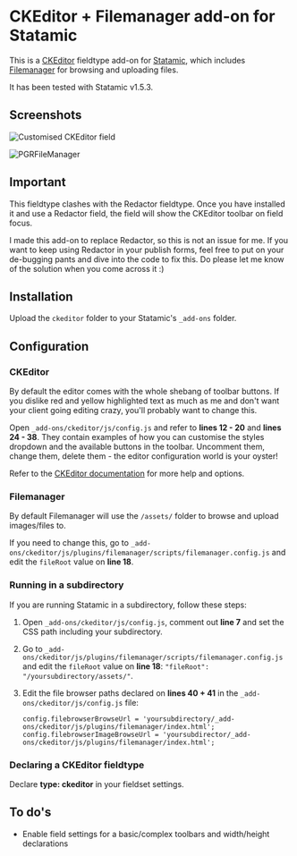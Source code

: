 # CKEditor + Filemanager add-on for Statamic
This is a [CKEditor](http://ckeditor.com) fieldtype add-on for [Statamic](http://statamic.com/), which includes [Filemanager](https://github.com/simogeo/Filemanager) for browsing and uploading files.

It has been tested with Statamic v1.5.3. 

## Screenshots
![Customised CKEditor field](http://katrinkerber.com/assets/screenshot-ckeditor.png)

![PGRFileManager](http://katrinkerber.com/assets/screenshot-filemanager.png)

## Important
This fieldtype clashes with the Redactor fieldtype. Once you have installed it and use a Redactor field, the field will show the CKEditor toolbar on field focus.

I made this add-on to replace Redactor, so this is not an issue for me. If you want to keep using Redactor in your publish forms, feel free to put on your de-bugging pants and dive into the code to fix this. Do please let me know of the solution when you come across it :)

## Installation
Upload the `ckeditor` folder to your Statamic's `_add-ons` folder.

## Configuration
### CKEditor
By default the editor comes with the whole shebang of toolbar buttons. If you dislike red and yellow highlighted text as much as me and don't want your client going editing crazy, you'll probably want to change this.

Open `_add-ons/ckeditor/js/config.js` and refer to **lines 12 - 20** and **lines 24 - 38**. They contain examples of how you can customise the styles dropdown and the available buttons in the toolbar. Uncomment them, change them, delete them - the editor configuration world is your oyster! 

Refer to the [CKEditor documentation](http://docs.cksource.com/CKEditor_3.x/Developers_Guide/Toolbar) for more help and options.

### Filemanager
By default Filemanager will use the `/assets/` folder to browse and upload images/files to.

If you need to change this, go to `_add-ons/ckeditor/js/plugins/filemanager/scripts/filemanager.config.js` and edit the `fileRoot` value on **line 18**.

### Running in a subdirectory
If you are running Statamic in a subdirectory, follow these steps:

1. Open `_add-ons/ckeditor/js/config.js`, comment out **line 7** and set the CSS path including your subdirectory.
2. Go to `_add-ons/ckeditor/js/plugins/filemanager/scripts/filemanager.config.js` and edit the `fileRoot` value on **line 18**: `"fileRoot": "/yoursubdirectory/assets/"`.
3. Edit the file browser paths declared on **lines 40 + 41** in the `_add-ons/ckeditor/js/config.js` file:

    `config.filebrowserBrowseUrl = 'yoursubdirectory/_add-ons/ckeditor/js/plugins/filemanager/index.html';`
    `config.filebrowserImageBrowseUrl = 'yoursubdirector/_add-ons/ckeditor/js/plugins/filemanager/index.html';`

### Declaring a CKEditor fieldtype
Declare **type: ckeditor** in your fieldset settings.

## To do's
* Enable field settings for a basic/complex toolbars and width/height declarations
